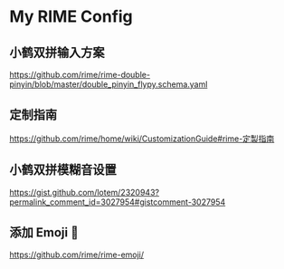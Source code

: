 # My RIME Config

## 小鹤双拼输入方案

<https://github.com/rime/rime-double-pinyin/blob/master/double_pinyin_flypy.schema.yaml>

## 定制指南

<https://github.com/rime/home/wiki/CustomizationGuide#rime-定製指南>

## 小鹤双拼模糊音设置

<https://gist.github.com/lotem/2320943?permalink_comment_id=3027954#gistcomment-3027954>

## 添加 Emoji 🤭

<https://github.com/rime/rime-emoji/>
